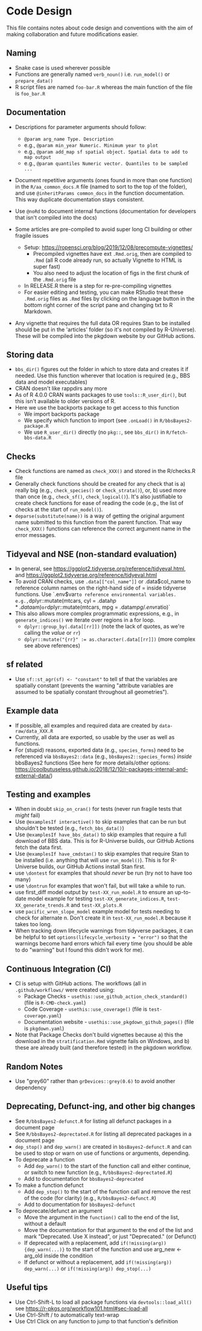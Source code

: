 # Code Design

This file contains notes about code design and conventions with the aim of
making collaboration and future modifications easier.

## Naming
- Snake case is used wherever possible
- Functions are generally named `verb_noun()` i.e. `run_model()` or `prepare_data()`
- R script files are named `foo-bar.R` whereas the main function of the file is
  `foo_bar.R`

## Documentation
- Descriptions for parameter arguments should follow:
  - `@param arg_name Type. Description`
  - e.g., `@param min_year Numeric. Minimum year to plot`
  - e.g., `@param add_map sf spatial object. Spatial data to add to map output`
  - e.g., `@param quantiles Numeric vector. Quantiles to be sampled ...`

- Document repetitive arguments (ones found in more than one function) in the
  `R/aa_common_docs.R` file (named to sort to the top of the folder), and use
  `@inheritParams common_docs` in the function documentation. This way 
  duplicate documentation stays consistent. 

- Use `@noRd` to document internal functions (documentation for developers that
  isn't compiled into the docs)
  
- Some articles are pre-compiled to avoid super long CI building or other 
  fragile issues
  - Setup: https://ropensci.org/blog/2019/12/08/precompute-vignettes/
    - Precompiled vignettes have ext `.Rmd.orig`, then are compiled to `.Rmd`
      (all R code already run, so actually Vignette to HTML is super fast)
    - You also need to adjust the location of figs in the first chunk of the `.Rmd.orig` file
  - In RELEASE.R there is a step for re-pre-compiling vignettes
  - For easier editing and testing, you can make RStudio treat these `.Rmd.orig`
    files as `.Rmd` files by clicking on the language button in the bottom right
    corner of the script pane and changing txt to R Markdown.
    
- Any vignette that requires the full data OR requires Stan to be installed 
  should be put in the 'articles' folder (so it's not compiled by R-Universe).
  These will be compiled into the pkgdown website by our GitHub actions.

## Storing data
- `bbs_dir()` figures out the folder in which to store data and creates it if 
  needed. Use this function wherever that location is required (e.g., BBS data 
  and model executables)
- CRAN doesn't like rappdirs any more
- As of R 4.0.0 CRAN wants packages to use `tools::R_user_dir()`, but this isn't
  available to older versions of R.
- Here we use the backports package to get access to this function
  - We import backports package
  - We specify which function to import (see `.onLoad()` in
  `R/bbsBayes2-package.R`
  - We use `R_user_dir()` directly (no `pkg::`, see `bbs_dir()` in
  `R/fetch-bbs-data.R`

## Checks
- Check functions are named as `check_XXX()` and stored in the R/checks.R file
- Generally check functions should be created for any check that is
  a) really big (e.g., `check_species()` or `check_strata()`), or,
  b) used more than once (e.g., `check_sf()`, `check_logical()`). 
  It's also justifiable to create check functions for ease of reading the code
    (e.g., the list of checks at the start of `run_model()`).
- `deparse(substitute(name))` is a way of getting the original argument name 
  submitted to this function from the parent function. That way `check_XXX()` 
  functions can reference the correct argument name in the error messages.


## Tidyeval and NSE (non-standard evaluation)
- In general, see https://ggplot2.tidyverse.org/reference/tidyeval.html, and
  https://ggplot2.tidyverse.org/reference/tidyeval.html
- To avoid CRAN checks, use `.data[["col_name"]]` or .data$col_name to reference
  column names on the right-hand side of = inside tidyverse functions. Use
  `.env$var` to reference environmental variables. e.g.,
  `dplyr::mutate(mtcars, cyl = .data$hp * .data$am)` or
  `dplyr::mutate(mtcars, mpg = .data$mpg / .env$ratio)`
- This also allows more complex programmatic expressions, e.g., in 
  `generate_indices()` we iterate over regions in a for loop.
    - `dplyr::group_by(.data[[rr]])` (note the lack of quotes, as we're calling
      the *value* or `rr`)
    - `dplyr::mutate("{rr}" := as.character(.data[[rr]])` (more complex see 
      above references)

## sf related
- Use `sf::st_agr(sf) <- "constant"` to tell sf that the variables are spatially 
  constant (prevents the warning "attribute variables are assumed to be
  spatially constant throughout all geometries").

## Example data
- If possible, all examples and required data are created by `data-raw/data_XXX.R`
- Currently, all data are exported, so usable by the user as well as functions.
- For (stupid) reasons, exported data (e.g., `species_forms`) need to be
referenced via `bbsBayes2::data` (e.g., `bbsBayes2::species_forms`) *inside*
bbsBayes2 functions (See here for more details/other options:
https://coolbutuseless.github.io/2018/12/10/r-packages-internal-and-external-data/)

## Testing and examples
- When in doubt `skip_on_cran()` for tests (never run fragile tests that *might* fail)
- Use `@examplesIf interactive()` to skip examples that can be run but shouldn't
  be tested (e.g., `fetch_bbs_data()`)
- Use `@examplesIf have_bbs_data()` to skip examples that require a full 
  download of BBS data. This is for R-Universe builds, our GitHub Actions fetch 
  the data first. 
- Use `@examplesIf have_cmdstan()` to skip examples that require Stan to be 
  installed (i.e. anything that will use `run_model()`). This is for R-Universe 
  builds, our GitHub Actions install Stan first. 
- use `\dontest` for examples that should *never* be run (try not to have too many)
- use `\dontrun` for examples that won't fail, but will take a while to run.
- use first_diff model output by `test-XX_run_model.R` to ensure an up-to-date model
  example for testing `test-XX_generate_indices.R`, `test-XX_generate_trends.R`
  and `test-XX_plots.R`
- use `pacific_wren_slope_model` example model for tests needing to check for
  alternate n. Don't create it in `test-XX_run_model.R` because it takes too long.
- When tracking down lifecycle warnings from tidyverse packages, it can be helpful
  to set `options(lifecycle_verbosity = "error")` so that the warnings become hard errors 
  which fail every time (you should be able to do "warning" but I found this 
  didn't work for me).


## Continuous Integration (CI)
- CI is setup with GitHub actions. The workflows (all in `.github/workflows/`
  were created using:
    - Package Checks - `usethis::use_github_action_check_standard()` (file is
    `R-CMD-check.yaml`)
    - Code Coverage - `usethis::use_coverage()` (file is `test-coverage.yaml`)
    - Documentation website - `usethis::use_pkgdown_github_pages()` (file is
    `pkgdown.yaml`)
- Note that Package Checks don't build vignettes because a) this the download in
  the `stratification.Rmd` vignette fails on Windows, and b) these are already
  built (and therefore tested) in the pkgdown workflow.

## Random Notes
- Use "grey60" rather than `grDevices::grey(0.6)` to avoid another dependency

## Deprecating, Defunct-ing, and other big changes
- See `R/bbsBayes2-defunct.R` for listing all defunct packages in a document page
- See `R/bbsBayes2-deprectated.R` for listing all deprecated packages in a document page
- `dep_stop()` and `dep_warn()` are created in `bbsBayes2-defunct.R` and can be used to 
  stop or warn on use of functions or arguments, depending.
- To deprecate a function
  - Add `dep_warn()` to the start of the function call and either continue, or
    switch to new function (e.g., `R/bbsBayes2-deprectated.R`)
  - Add to documentation for `bbsBayes2-deprecated`
- To make a function defunct
  - Add `dep_stop()` to the start of the function call and remove the rest of
    the code (for clarity) (e.g., `R/bbsBayes2-defunct.R`)
  - Add to documentation for `bbsBayes2-defunct`
- To deprecate/defunct an argument
  - Move the argument in the `function()` call to the end of the list, without
    a default
  - Move the documentation for that argument to the end of the list and mark
   "Deprecated. Use X instead", or just "Deprecated." (or Defunct)
  - If deprecated with a replacement, add `if(!missing(arg)) {dep_warn(...)}` to
    the start of the function and use arg_new <- arg_old inside the condition
  - If defunct or without a replacement, add `if(!missing(arg)) dep_warn(...)`
    or `if(!missing(arg)) dep_stop(...)`
  

## Useful tips
- Use Ctrl-Shift-L to load all package functions via `devtools::load_all()`
  see https://r-pkgs.org/workflow101.html#sec-load-all
- Use Ctrl-Shift / to automatically text-wrap 
- Use Ctrl Click on any function to jump to that function's definition
